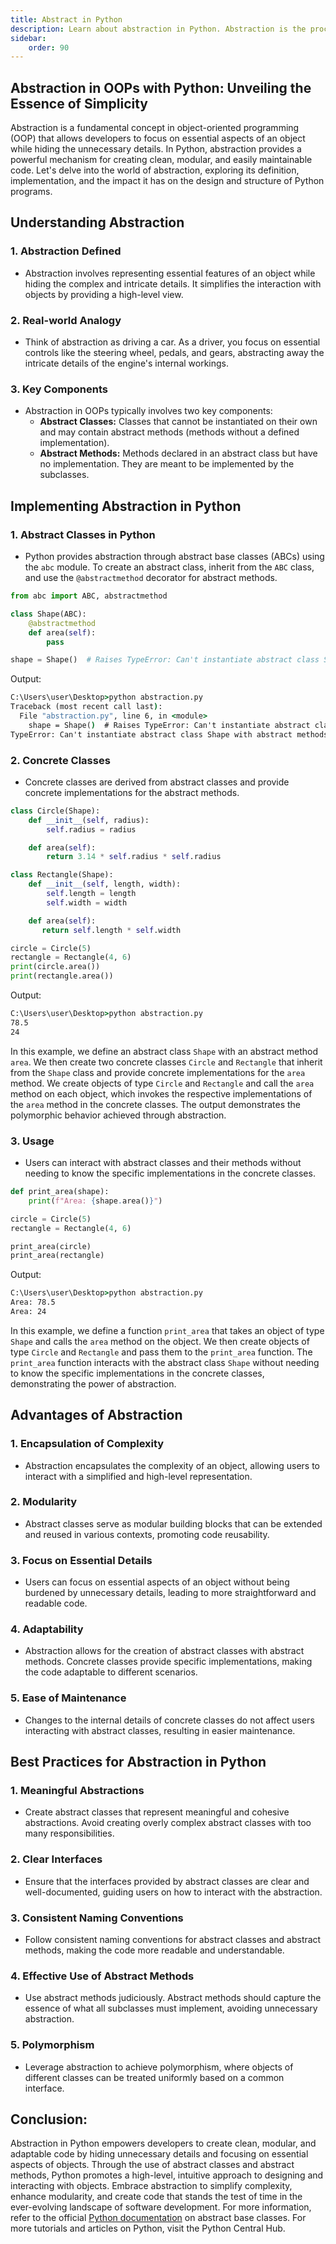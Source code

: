 ```yaml
---
title: Abstract in Python
description: Learn about abstraction in Python. Abstraction is the process of hiding the implementation details and showing only the functionality to the user. It helps in reducing the complexity of the system. In Python, abstraction can be achieved using abstract classes and interfaces.
sidebar: 
    order: 90
---
```


## Abstraction in OOPs with Python: Unveiling the Essence of Simplicity

Abstraction is a fundamental concept in object-oriented programming (OOP) that allows developers to focus on essential aspects of an object while hiding the unnecessary details. In Python, abstraction provides a powerful mechanism for creating clean, modular, and easily maintainable code. Let's delve into the world of abstraction, exploring its definition, implementation, and the impact it has on the design and structure of Python programs.

## Understanding Abstraction

### 1. **Abstraction Defined**
   - Abstraction involves representing essential features of an object while hiding the complex and intricate details. It simplifies the interaction with objects by providing a high-level view.

### 2. **Real-world Analogy**
   - Think of abstraction as driving a car. As a driver, you focus on essential controls like the steering wheel, pedals, and gears, abstracting away the intricate details of the engine's internal workings.

### 3. **Key Components**
   - Abstraction in OOPs typically involves two key components:
     - **Abstract Classes:** Classes that cannot be instantiated on their own and may contain abstract methods (methods without a defined implementation).
     - **Abstract Methods:** Methods declared in an abstract class but have no implementation. They are meant to be implemented by the subclasses.

## Implementing Abstraction in Python

### 1. **Abstract Classes in Python**
   - Python provides abstraction through abstract base classes (ABCs) using the `abc` module. To create an abstract class, inherit from the `ABC` class, and use the `@abstractmethod` decorator for abstract methods.

```python title="abstraction.py" showLineNumbers{1} {1, 3-6}
from abc import ABC, abstractmethod

class Shape(ABC):
    @abstractmethod
    def area(self):
        pass

shape = Shape()  # Raises TypeError: Can't instantiate abstract class Shape with abstract methods area
```

Output:
```cmd title="command" showLineNumbers{1} {2-6}
C:\Users\user\Desktop>python abstraction.py
Traceback (most recent call last):
  File "abstraction.py", line 6, in <module>
    shape = Shape()  # Raises TypeError: Can't instantiate abstract class Shape with abstract methods area
TypeError: Can't instantiate abstract class Shape with abstract methods area
```

### 2. **Concrete Classes**
   - Concrete classes are derived from abstract classes and provide concrete implementations for the abstract methods.

```python title="abstraction.py" showLineNumbers{1} {5-6,13-14}
class Circle(Shape):
    def __init__(self, radius):
        self.radius = radius

    def area(self):
        return 3.14 * self.radius * self.radius

class Rectangle(Shape):
    def __init__(self, length, width):
        self.length = length
        self.width = width

    def area(self):
       return self.length * self.width

circle = Circle(5)
rectangle = Rectangle(4, 6)
print(circle.area())
print(rectangle.area())
```

Output:
```cmd title="command" showLineNumbers{1} {2-6}
C:\Users\user\Desktop>python abstraction.py
78.5
24
```

In this example, we define an abstract class `Shape` with an abstract method `area`. We then create two concrete classes `Circle` and `Rectangle` that inherit from the `Shape` class and provide concrete implementations for the `area` method. We create objects of type `Circle` and `Rectangle` and call the `area` method on each object, which invokes the respective implementations of the `area` method in the concrete classes. The output demonstrates the polymorphic behavior achieved through abstraction.


### 3. **Usage**
   - Users can interact with abstract classes and their methods without needing to know the specific implementations in the concrete classes.

```python title="abstraction.py" showLineNumbers{1} {1-2, 7-8}
def print_area(shape):
    print(f"Area: {shape.area()}")

circle = Circle(5)
rectangle = Rectangle(4, 6)

print_area(circle)      
print_area(rectangle)
```

Output:
```cmd title="command" showLineNumbers{1} {2-8}
C:\Users\user\Desktop>python abstraction.py
Area: 78.5
Area: 24
```

In this example, we define a function `print_area` that takes an object of type `Shape` and calls the `area` method on the object. We then create objects of type `Circle` and `Rectangle` and pass them to the `print_area` function. The `print_area` function interacts with the abstract class `Shape` without needing to know the specific implementations in the concrete classes, demonstrating the power of abstraction.

## Advantages of Abstraction

### 1. **Encapsulation of Complexity**
   - Abstraction encapsulates the complexity of an object, allowing users to interact with a simplified and high-level representation.

### 2. **Modularity**
   - Abstract classes serve as modular building blocks that can be extended and reused in various contexts, promoting code reusability.

### 3. **Focus on Essential Details**
   - Users can focus on essential aspects of an object without being burdened by unnecessary details, leading to more straightforward and readable code.

### 4. **Adaptability**
   - Abstraction allows for the creation of abstract classes with abstract methods. Concrete classes provide specific implementations, making the code adaptable to different scenarios.

### 5. **Ease of Maintenance**
   - Changes to the internal details of concrete classes do not affect users interacting with abstract classes, resulting in easier maintenance.

## Best Practices for Abstraction in Python

### 1. **Meaningful Abstractions**
   - Create abstract classes that represent meaningful and cohesive abstractions. Avoid creating overly complex abstract classes with too many responsibilities.

### 2. **Clear Interfaces**
   - Ensure that the interfaces provided by abstract classes are clear and well-documented, guiding users on how to interact with the abstraction.

### 3. **Consistent Naming Conventions**
   - Follow consistent naming conventions for abstract classes and abstract methods, making the code more readable and understandable.

### 4. **Effective Use of Abstract Methods**
   - Use abstract methods judiciously. Abstract methods should capture the essence of what all subclasses must implement, avoiding unnecessary abstraction.

### 5. **Polymorphism**
   - Leverage abstraction to achieve polymorphism, where objects of different classes can be treated uniformly based on a common interface.

## Conclusion:

Abstraction in Python empowers developers to create clean, modular, and adaptable code by hiding unnecessary details and focusing on essential aspects of objects. Through the use of abstract classes and abstract methods, Python promotes a high-level, intuitive approach to designing and interacting with objects. Embrace abstraction to simplify complexity, enhance modularity, and create code that stands the test of time in the ever-evolving landscape of software development. For more information, refer to the official [Python documentation](https://docs.python.org/3/library/abc.html) on abstract base classes. For more tutorials and articles on Python, visit the Python Central Hub.